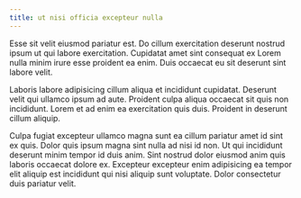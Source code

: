 ```yaml
---
title: ut nisi officia excepteur nulla
---
```


Esse sit velit eiusmod pariatur est. Do cillum exercitation deserunt nostrud ipsum ut qui labore exercitation. Cupidatat amet sint consequat ex Lorem nulla minim irure esse proident ea enim. Duis occaecat eu sit deserunt sint labore velit.

Laboris labore adipisicing cillum aliqua et incididunt cupidatat. Deserunt velit qui ullamco ipsum ad aute. Proident culpa aliqua occaecat sit quis non incididunt. Lorem et ad enim ea exercitation quis duis. Proident in deserunt cillum aliquip.

Culpa fugiat excepteur ullamco magna sunt ea cillum pariatur amet id sint ex quis. Dolor quis ipsum magna sint nulla ad nisi id non. Ut qui incididunt deserunt minim tempor id duis anim. Sint nostrud dolor eiusmod anim quis laboris occaecat dolore ex. Excepteur excepteur enim adipisicing ea tempor elit aliquip est incididunt qui nisi aliquip sunt voluptate. Dolor consectetur duis pariatur velit.